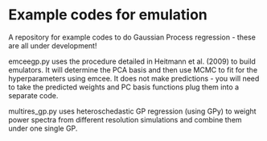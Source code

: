 # Example codes for emulation
A repository for example codes to do Gaussian Process regression - these are all under development! 


emceegp.py uses the procedure detailed in Heitmann et al. (2009) to build emulators. It will determine the PCA basis and then use MCMC to fit for the hyperparameters using emcee. It does not make predictions - you will need to take the predicted weights and PC basis functions plug them into a separate code. 

multires_gp.py uses heteroschedastic GP regression (using GPy) to weight power spectra from different resolution simulations and combine them under one single GP. 
